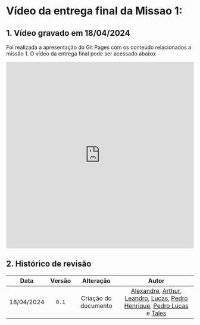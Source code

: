 # Vídeo da entrega final da Missao 1:

## 1. Vídeo gravado em 18/04/2024

Foi realizada a apresentação do Git Pages com os conteúdo relacionados a missão 1. O vídeo da entrega final pode ser acessado abaixo:

<iframe width="100%" height="500" src="https://www.youtube.com/embed/CmQX4X-QFZ4?si=stEUfnQz8GqiLEjX" title="YouTube video player" frameborder="0" allow="accelerometer; autoplay; clipboard-write; encrypted-media; gyroscope; picture-in-picture; web-share" referrerpolicy="strict-origin-when-cross-origin" allowfullscreen></iframe>

## 2. Histórico de revisão

|    Data    | Versão |      Alteração       |                                        Autor                                         |
| :--------: | :----: | :------------------: | :----------------------------------------------------------------------------------: |
| 18/04/2024 | `0.1`  | Criação do documento | [Alexandre](https://github.com/zzzBECK), [Arthur](https://github.com/arthur-heleno), [Leandro](https://github.com/LeanArs), [Lucas](https://github.com/LucasGSAntunes), [Pedro Henrique](https://github.com/PedroHhenriq), [Pedro Lucas](https://github.com/lucasdray) e [Tales](https://github.com/TalesRG) |
